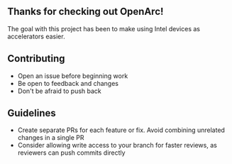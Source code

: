 ## Thanks for checking out OpenArc!

The goal with this project has been to make using Intel devices as accelerators easier. 

## Contributing

- Open an issue before beginning work
- Be open to feedback and changes
- Don't be afraid to push back

## Guidelines

- Create separate PRs for each feature or fix. Avoid combining unrelated changes in a single PR
- Consider allowing write access to your branch for faster reviews, as reviewers can push commits directly




